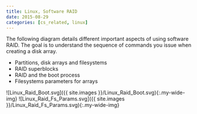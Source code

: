 ```yaml
---
title: Linux, Software RAID
date: 2015-08-29
categories: [cs_related, linux]
---
```


The following diagram details different important aspects of using software RAID. 
The goal is to understand the sequence of commands you issue when creating a disk array.

* Partitions, disk arrays and filesystems
* RAID superblocks
* RAID and the boot process
* Filesystems parameters for arrays

![Linux_Raid_Boot.svg]({{ site.images }}/Linux_Raid_Boot.svg){:.my-wide-img}
![Linux_Raid_Fs_Params.svg]({{ site.images }}/Linux_Raid_Fs_Params.svg){:.my-wide-img}
